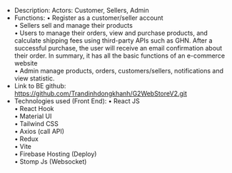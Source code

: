 - Description: Actors: Customer, Sellers, Admin
- Functions:
•	Register as a customer/seller account  
•	Sellers sell and manage their products  
•	Users to manage their orders, view and purchase products, and calculate shipping fees using third-party APIs such as GHN. After a successful purchase, the user will receive an email confirmation about their order. In summary, it has all the basic functions of an e-commerce website  
•	Admin manage products, orders, customers/sellers, notifications and view statistic.  
- Link to BE github: https://github.com/Trandinhdongkhanh/G2WebStoreV2.git  
- Technologies used (Front End):
•	React JS    
•	React Hook  
•	Material UI  
•	Tailwind CSS  
•	Axios (call API)  
•	Redux  
•	Vite  
•	Firebase Hosting (Deploy)  
•	Stomp Js (Websocket)  

